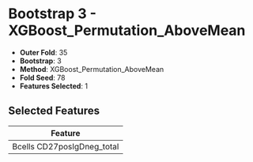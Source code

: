 # Bootstrap 3 - XGBoost_Permutation_AboveMean

- **Outer Fold**: 35
- **Bootstrap**: 3
- **Method**: XGBoost_Permutation_AboveMean
- **Fold Seed**: 78
- **Features Selected**: 1

## Selected Features

| Feature |
|---------|
| Bcells CD27posIgDneg_total |
